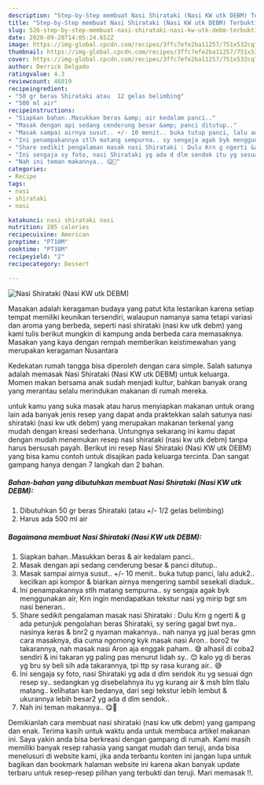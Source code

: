 ```yaml
---
description: "Step-by-Step membuat Nasi Shirataki (Nasi KW utk DEBM) Terbukti"
title: "Step-by-Step membuat Nasi Shirataki (Nasi KW utk DEBM) Terbukti"
slug: 526-step-by-step-membuat-nasi-shirataki-nasi-kw-utk-debm-terbukti
date: 2020-09-28T14:05:24.652Z
image: https://img-global.cpcdn.com/recipes/3ffc7efe2ba11257/751x532cq70/nasi-shirataki-nasi-kw-utk-debm-foto-resep-utama.jpg
thumbnail: https://img-global.cpcdn.com/recipes/3ffc7efe2ba11257/751x532cq70/nasi-shirataki-nasi-kw-utk-debm-foto-resep-utama.jpg
cover: https://img-global.cpcdn.com/recipes/3ffc7efe2ba11257/751x532cq70/nasi-shirataki-nasi-kw-utk-debm-foto-resep-utama.jpg
author: Derrick Delgado
ratingvalue: 4.3
reviewcount: 46019
recipeingredient:
- "50 gr beras Shirataki atau  12 gelas belimbing"
- "500 ml air"
recipeinstructions:
- "Siapkan bahan..Masukkan beras &amp; air kedalam panci.."
- "Masak dengan api sedang cenderung besar &amp; panci ditutup.."
- "Masak sampai airnya susut.. +/- 10 menit.. buka tutup panci, lalu aduk2.. kecilkan api kompor &amp; biarkan airnya mengering sambil sesekali diaduk.."
- "Ini penampakannya stlh matang sempurna.. sy sengaja agak byk menggunakan air, Krn ingin mendapatkan tekstur nasi yg mirip bgt sm nasi beneran.."
- "Share sedikit pengalaman masak nasi Shirataki : Dulu Krn g ngerti &amp; g ada petunjuk pengolahan beras Shirataki, sy sering gagal bwt nya.. nasinya keras &amp; bnr2 g nyaman makannya.. nah nanya yg jual beras gmn cara masaknya, dia cuma ngomong kyk masak nasi Aron.. boro2 tw takarannya, nah masak nasi Aron aja enggak paham.. 😅 alhasil di coba2 sendiri &amp; ini takaran yg paling pas menurut lidah sy.. 😊 kalo yg di beras yg bru sy beli sih ada takarannya, tpi ttp sy rasa kurang air.. 😅"
- "Ini sengaja sy foto, nasi Shirataki yg ada d dlm sendok itu yg sesuai dgn resep sy.. sedangkan yg disebelahnya itu yg kurang air &amp; msh blm tlalu matang.. kelihatan kan bedanya, dari segi tekstur lebih lembut &amp; ukurannya lebih besar2 yg ada d dlm sendok.."
- "Nah ini teman makannya.. 😋🤤"
categories:
- Recipe
tags:
- nasi
- shirataki
- nasi

katakunci: nasi shirataki nasi 
nutrition: 285 calories
recipecuisine: American
preptime: "PT10M"
cooktime: "PT38M"
recipeyield: "2"
recipecategory: Dessert

---
```



![Nasi Shirataki (Nasi KW utk DEBM)](https://img-global.cpcdn.com/recipes/3ffc7efe2ba11257/751x532cq70/nasi-shirataki-nasi-kw-utk-debm-foto-resep-utama.jpg)

Masakan adalah keragaman budaya yang patut kita lestarikan karena setiap tempat memiliki keunikan tersendiri, walaupun namanya sama tetapi variasi dan aroma yang berbeda, seperti nasi shirataki (nasi kw utk debm) yang kami tulis berikut mungkin di kampung anda berbeda cara memasaknya. Masakan yang kaya dengan rempah memberikan keistimewahan yang merupakan keragaman Nusantara



Kedekatan rumah tangga bisa diperoleh dengan cara simple. Salah satunya adalah memasak Nasi Shirataki (Nasi KW utk DEBM) untuk keluarga. Momen makan bersama anak sudah menjadi kultur, bahkan banyak orang yang merantau selalu merindukan makanan di rumah mereka.

untuk kamu yang suka masak atau harus menyiapkan makanan untuk orang lain ada banyak jenis resep yang dapat anda praktekkan salah satunya nasi shirataki (nasi kw utk debm) yang merupakan makanan terkenal yang mudah dengan kreasi sederhana. Untungnya sekarang ini kamu dapat dengan mudah menemukan resep nasi shirataki (nasi kw utk debm) tanpa harus bersusah payah.
Berikut ini resep Nasi Shirataki (Nasi KW utk DEBM) yang bisa kamu contoh untuk disajikan pada keluarga tercinta. Dan sangat gampang hanya dengan 7 langkah dan 2 bahan.


<!--inarticleads1-->

##### Bahan-bahan yang dibutuhkan membuat Nasi Shirataki (Nasi KW utk DEBM):

1. Dibutuhkan 50 gr beras Shirataki (atau +/- 1/2 gelas belimbing)
1. Harus ada 500 ml air




<!--inarticleads2-->

##### Bagaimana membuat  Nasi Shirataki (Nasi KW utk DEBM):

1. Siapkan bahan..Masukkan beras &amp; air kedalam panci..
1. Masak dengan api sedang cenderung besar &amp; panci ditutup..
1. Masak sampai airnya susut.. +/- 10 menit.. buka tutup panci, lalu aduk2.. kecilkan api kompor &amp; biarkan airnya mengering sambil sesekali diaduk..
1. Ini penampakannya stlh matang sempurna.. sy sengaja agak byk menggunakan air, Krn ingin mendapatkan tekstur nasi yg mirip bgt sm nasi beneran..
1. Share sedikit pengalaman masak nasi Shirataki : Dulu Krn g ngerti &amp; g ada petunjuk pengolahan beras Shirataki, sy sering gagal bwt nya.. nasinya keras &amp; bnr2 g nyaman makannya.. nah nanya yg jual beras gmn cara masaknya, dia cuma ngomong kyk masak nasi Aron.. boro2 tw takarannya, nah masak nasi Aron aja enggak paham.. 😅 alhasil di coba2 sendiri &amp; ini takaran yg paling pas menurut lidah sy.. 😊 kalo yg di beras yg bru sy beli sih ada takarannya, tpi ttp sy rasa kurang air.. 😅
1. Ini sengaja sy foto, nasi Shirataki yg ada d dlm sendok itu yg sesuai dgn resep sy.. sedangkan yg disebelahnya itu yg kurang air &amp; msh blm tlalu matang.. kelihatan kan bedanya, dari segi tekstur lebih lembut &amp; ukurannya lebih besar2 yg ada d dlm sendok..
1. Nah ini teman makannya.. 😋🤤




Demikianlah cara membuat nasi shirataki (nasi kw utk debm) yang gampang dan enak. Terima kasih untuk waktu anda untuk membaca artikel makanan ini. Saya yakin anda bisa berkreasi dengan gampang di rumah. Kami masih memiliki banyak resep rahasia yang sangat mudah dan teruji, anda bisa menelusuri di website kami, jika anda terbantu konten ini jangan lupa untuk bagikan dan bookmark halaman website ini karena akan banyak update terbaru untuk resep-resep pilihan yang terbukti dan teruji. Mari memasak !!. 
